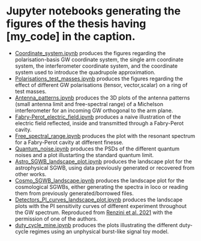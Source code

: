 # Jupyter notebooks generating the figures of the thesis having \[my_code\] in the caption.  

- [Coordinate_system.ipynb](https://github.com/Delo95/PhD_Thesis/blob/main/Figures/Coordinate_system.ipynb) produces the figures regarding the polarisation-basis GW coordinate system, the single arm coordinate system, the interferometer coordinate system, and the coordinate system used to introduce the quadrupole approximation.  
- [Polarisations_test_masses.ipynb](https://github.com/Delo95/PhD_Thesis/blob/main/Figures/Polarisations_test_masses.ipynb) produces the figures regarding the effect of different GW polarisations (tensor, vector,scalar) on a ring of test masses.
- [Antenna_patterns.ipynb](https://github.com/Delo95/PhD_Thesis/blob/main/Figures/Antenna_patterns.ipynb) produces the 3D plots of the antenna patterns (small antenna limit and free-spectral range) of a Michelson interferometer for an incoming GW orthogonal to the arm plane.
- [Fabry-Perot_electric_field.ipynb](https://github.com/Delo95/PhD_Thesis/blob/main/Figures/Fabry-Perot%20electric%20field.ipynb) produces a naive illustration of the electric field reflected, inside and transmitted through a Fabry-Perot cavity.
- [Free_spectral_range.ipynb](https://github.com/Delo95/PhD_Thesis/blob/main/Figures/Free_spectral_range.ipynb) produces the plot with the resonant spectrum for a Fabry-Perot cavity at different finesse.
- [Quantum_noise.ipynb](https://github.com/Delo95/PhD_Thesis/blob/main/Figures/Quantum_noise.ipynb) produces the PSDs of the different quantum noises and a plot illustarting the standard quantum limit.
- [Astro_SGWB_landscape_plot.ipynb](https://github.com/Delo95/PhD_Thesis/blob/main/Figures/Astro_SGWB_landscape_plot.ipynb) produces the landscape plot for the astrophysical SGWB, using data previously generated or recovered from other works.
- [Cosmo_SGWB_landscape.ipynb](https://github.com/Delo95/PhD_Thesis/blob/main/Figures/Cosmo_SGWB_landscape.ipynb) produces the landscape plot for the cosmological SGWBs, either generating the spectra in loco or reading them from previously generated/borrowed files.
- [Detectors_PI_curves_landscape_plot.ipynb](https://github.com/Delo95/PhD_Thesis/blob/main/Figures/Detectors_PI_curves_landscape_plot.ipynb) produces the landscape plots with the PI sensitivity curves of different experiment throughout the GW spectrum. Reproduced from [Renzini et al. 2021](https://inspirehep.net/files/dd3b8acc09abfb4be2fd7ca012724c33) with the permission of one of the authors.
- [duty_cycle_mine.ipynb](https://github.com/Delo95/PhD_Thesis/blob/main/Figures/duty_cycle_mine.ipynb) produces the plots illustrating the different duty-cycle regimes using an unphysical burst-like signal toy model.
